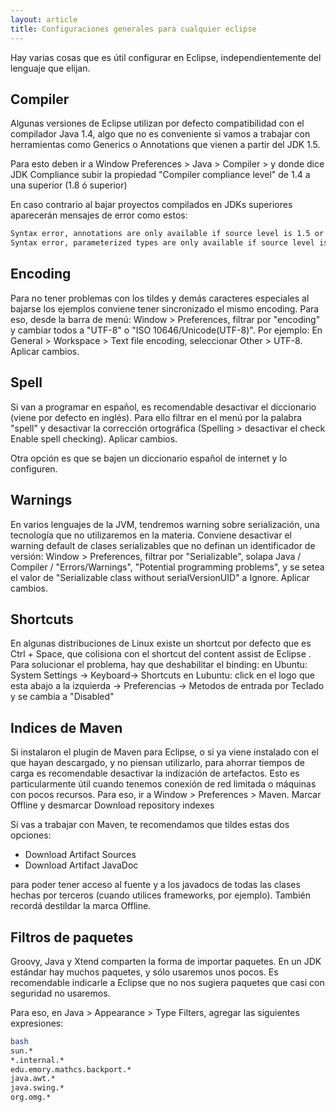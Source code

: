 ```yaml
---
layout: article
title: Configuraciones generales para cualquier eclipse
---
```


Hay varias cosas que es útil configurar en Eclipse, independientemente del lenguaje que elijan.

Compiler
--------

Algunas versiones de Eclipse utilizan por defecto compatibilidad con el compilador Java 1.4, algo que no es conveniente si vamos a trabajar con herramientas como Generics o Annotations que vienen a partir del JDK 1.5.

Para esto deben ir a Window Preferences &gt; Java &gt; Compiler &gt; y donde dice JDK Compliance subir la propiedad "Compiler compliance level" de 1.4 a una superior (1.8 ó superior)

En caso contrario al bajar proyectos compilados en JDKs superiores aparecerán mensajes de error como estos:

```bash
Syntax error, annotations are only available if source level is 1.5 or greater
Syntax error, parameterized types are only available if source level is 1.5 or greater

```

Encoding
--------

Para no tener problemas con los tildes y demás caracteres especiales al bajarse los ejemplos conviene tener sincronizado el mismo encoding. Para eso, desde la barra de menú: Window &gt; Preferences, filtrar por "encoding" y cambiar todos a "UTF-8" o "ISO 10646/Unicode(UTF-8)". Por ejemplo: En General &gt; Workspace &gt; Text file encoding, seleccionar Other &gt; UTF-8. Aplicar cambios.

Spell
-----

Si van a programar en español, es recomendable desactivar el diccionario (viene por defecto en inglés). Para ello filtrar en el menú por la palabra "spell" y desactivar la corrección ortográfica (Spelling &gt; desactivar el check Enable spell checking). Aplicar cambios.

Otra opción es que se bajen un diccionario español de internet y lo configuren.

Warnings
--------

En varios lenguajes de la JVM, tendremos warning sobre serialización, una tecnología que no utilizaremos en la materia. Conviene desactivar el warning default de clases serializables que no definan un identificador de versión: Window &gt; Preferences, filtrar por "Serializable", solapa Java / Compiler / "Errors/Warnings", "Potential programming problems", y se setea el valor de "Serializable class without serialVersionUID" a Ignore. Aplicar cambios.

Shortcuts
---------

En algunas distribuciones de Linux existe un shortcut por defecto que es Ctrl + Space, que colisiona con el shortcut del content assist de Eclipse . Para solucionar el problema, hay que deshabilitar el binding: en Ubuntu: System Settings -&gt; Keyboard-&gt; Shortcuts en Lubuntu: click en el logo que esta abajo a la izquierda -&gt; Preferencias -&gt; Metodos de entrada por Teclado y se cambia a "Disabled"


Indices de Maven
----------------

Si instalaron el plugin de Maven para Eclipse, o si ya viene instalado con el que hayan descargado, y no piensan utilizarlo, para ahorrar tiempos de carga es recomendable desactivar la indización de artefactos. Esto es particularmente útil cuando tenemos conexión de red limitada o máquinas con pocos recursos. Para eso, ir a Window &gt; Preferences &gt; Maven. Marcar Offline y desmarcar Download repository indexes

Si vas a trabajar con Maven, te recomendamos que tildes estas dos opciones:

-   Download Artifact Sources
-   Download Artifact JavaDoc

para poder tener acceso al fuente y a los javadocs de todas las clases hechas por terceros (cuando utilices frameworks, por ejemplo). También recordá destildar la marca Offline.

Filtros de paquetes
-------------------

Groovy, Java y Xtend comparten la forma de importar paquetes. En un JDK estándar hay muchos paquetes, y sólo usaremos unos pocos. Es recomendable indicarle a Eclipse que no nos sugiera paquetes que casi con seguridad no usaremos.

Para eso, en Java &gt; Appearance &gt; Type Filters, agregar las siguientes expresiones:

```bash
bash
sun.*
*.internal.*
edu.emory.mathcs.backport.*
java.awt.*
java.swing.*
org.omg.*

```
